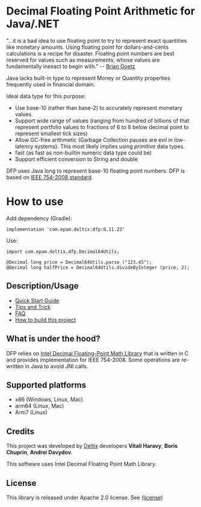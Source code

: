 # Decimal Floating Point Arithmetic for Java/.NET

"...it is a bad idea to use floating point to try to represent exact quantities like monetary amounts. Using floating point for dollars-and-cents calculations is a recipe for disaster. Floating point numbers are best reserved for values such as measurements, whose values are fundamentally inexact to begin with." -- [Brian Goetz](https://www.ibm.com/developerworks/library/j-jtp0114/index.html)

Java lacks built-in type to represent Money or Quantity properties frequently used in financial domain.

Ideal data type for this purpose:

* Use base-10 (rather than base-2) to accurately represent monetary values
* Support wide range of values (ranging from hundred of billions of that represent portfolio values to fractions of 6 to 8 below decimal point to represent smallest tick sizes)
* Allow GC-free arithmetic (Garbage Collection pauses are evil in low-latency systems). This most likely implies using *primitive* data types.
* fast (as fast as non-builtin numeric data type could be)
* Support efficient conversion to String and double


DFP uses Java long to represent base-10 floating point numbers. DFP is based on [IEEE 754-2008 standard](https://en.wikipedia.org/wiki/IEEE_754).

# How to use

Add dependency (Gradle):
```
implementation 'com.epam.deltix:dfp:0.11.23'
```
Use:
```
import com.epam.deltix.dfp.Decimal64Utils;

@Decimal long price = Decimal64Utils.parse ("123.45");
@Decimal long halfPrice = Decimal64Utils.divideByInteger (price, 2);
```


## Description/Usage

* [Quick Start Guide](docs/quickstart.md)
* [Tips and Trick](docs/TipsNTricks.md)
* [FAQ](docs/FAQ.md)
* [How to build this project](docs/build.md)

## What is under the hood?

DFP relies on [Intel Decimal Floating-Point Math Library](https://software.intel.com/content/www/us/en/develop/articles/intel-decimal-floating-point-math-library.html) that is written in C and provides implementation for IEEE 754-2008. Some operations are re-written in Java to avoid JNI calls.

## Supported platforms

* x86 (Windows, Linux, Mac)
* arm64 (Linux, Mac)
* Arm7 (Linux)

## Credits

This project was developed by [Deltix](https://www.deltixlab.com) developers **Vitali Haravy**, **Boris Chuprin**, **Andrei Davydov**.

This software uses Intel Decimal Floating Point Math Library.

## License
This library is released under Apache 2.0 license. See ([license](LICENSE))
